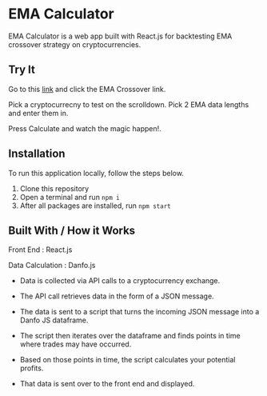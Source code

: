 # EMA Calculator

EMA Calculator is a web app built with React.js for backtesting EMA crossover strategy on cryptocurrencies.

## Try It

Go to this [link](https://ema-calculator.netlify.app) and click the EMA Crossover link. 

Pick a cryptocurrecny to test on the scrolldown.
Pick 2 EMA data lengths and enter them in. 

Press Calculate and watch the magic happen!.

## Installation

To run this application locally, follow the steps below.

1. Clone this repository
2. Open a terminal and run `npm i`
3. After all packages are installed, run `npm start`

## Built With / How it Works

Front End : React.js

Data Calculation : Danfo.js

- Data is collected via API calls to a cryptocurrency exchange.

- The API call retrieves data in the form of a JSON message.

- The data is sent to a script that turns the incoming JSON message into a Danfo JS dataframe.

- The script then iterates over the dataframe and finds points in time where trades may have occurred.

- Based on those points in time, the script calculates your potential profits.

- That data is sent over to the front end and displayed.


